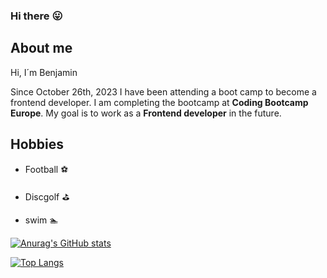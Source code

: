 ### Hi there :stuck_out_tongue:

## About me

Hi, I´m Benjamin

Since October 26th, 2023 I have been attending a boot camp to become a frontend developer. I am completing the bootcamp at **Coding Bootcamp Europe**.
My goal is to work as a __Frontend developer__ in the future.

## Hobbies
- Football :soccer:

- Discgolf :golf:

- swim :swimmer:

[![Anurag's GitHub stats](https://github-readme-stats.vercel.app/api?username=BenjaminLupa&show_icons=true&theme=tokyonight)](https://github.com/BenjaminLupa/github-readme-stats&show_icons=true&theme=tokyonight)

[![Top Langs](https://github-readme-stats.vercel.app/api/top-langs/?username=BenjaminLupa&layout=compact)](https://github.com/BenjaminLupa/github-readme-stats&layout=compact)
